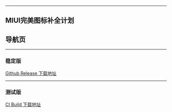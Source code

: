 
---

## MIUI完美图标补全计划

## 导航页

---

### 稳定版 

[Github Release 下载地址](https://github.com/pzcn/MIUI-Adapted-Icons-Complement-Project/releases/latest)

---

### 测试版

[CI Build 下载地址](https://miui.netlify.app/ci.html)